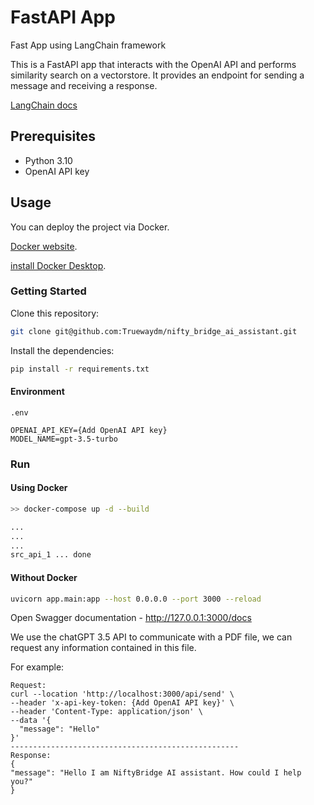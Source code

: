 # FastAPI App

Fast App using LangChain framework

This is a FastAPI app that interacts with the OpenAI API and performs similarity search on a vectorstore. It provides an endpoint for sending a message and receiving a response.

[LangChain docs](https://python.langchain.com/docs/tutorials/)

## Prerequisites

- Python 3.10
- OpenAI API key

## Usage

You can deploy the project via Docker.

[Docker website](https://www.docker.com/).

[install Docker Desktop](https://www.docker.com/products/docker-desktop/).

### Getting Started
Clone this repository:

```bash
git clone git@github.com:Truewaydm/nifty_bridge_ai_assistant.git
````

Install the dependencies:

```bash
pip install -r requirements.txt
 ````
#### Environment

`.env`

```
OPENAI_API_KEY={Add OpenAI API key}
MODEL_NAME=gpt-3.5-turbo
```

### Run
#### Using Docker

```bash
>> docker-compose up -d --build

...
...
...
src_api_1 ... done
```
#### Without Docker
```bash
uvicorn app.main:app --host 0.0.0.0 --port 3000 --reload
```

Open Swagger documentation - http://127.0.0.1:3000/docs

We use the chatGPT 3.5 API to communicate with a PDF file, 
we can request any information contained in this file.

For example:
```
Request:
curl --location 'http://localhost:3000/api/send' \
--header 'x-api-key-token: {Add OpenAI API key}' \
--header 'Content-Type: application/json' \
--data '{
  "message": "Hello"
}'
---------------------------------------------------
Response:
{
"message": "Hello I am NiftyBridge AI assistant. How could I help you?"
}
```
